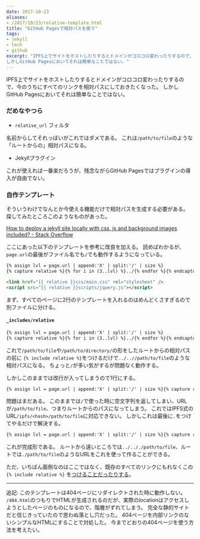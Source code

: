 ```yaml
---
date: 2017-10-23
aliases:
- /2017/10/23/relative-template.html
title: "GitHub Pagesで相対パスを使う"
tags:
- jekyll
- tech
- github
excerpt: "IPFS上でサイトをホストしたりするとドメインがコロコロ変わったりするので、今のうちにすべてのリンクを相対パスにしておきたくなった。
しかしGitHub Pagesにおいてそれは簡単なことではない。"
---
```


IPFS上でサイトをホストしたりするとドメインがコロコロ変わったりするので、今のうちにすべてのリンクを相対パスにしておきたくなった。
しかしGitHub Pagesにおいてそれは簡単なことではない。

### だめなやつら

- `relative_url` フィルタ

名前からしてそれっぽいがこれではダメである。
これは`/path/to/file`のような「ルートからの」相対パスになる。

- Jekyllプラグイン

これが使えれば一番楽だろうが、残念ながらGitHub Pagesではプラグインの導入が自由でない。

### 自作テンプレート

そういうわけでなんとか今使える機能だけで相対パスを生成する必要がある。
探してみたところこのようなものがあった。

[How to deploy a jekyll site locally with css, js and background images included? - Stack Overflow](https://stackoverflow.com/questions/7985081/how-to-deploy-a-jekyll-site-locally-with-css-js-and-background-images-included)

ここにあった以下のテンプレートを参考に改良を加える。
読めばわかるが、`page.url`の最後がファイル名でも`/`でも動作するようになっている。

```html
{% assign lvl = page.url | append:'X' | split:'/' | size %}
{% capture relative %}{% for i in (3..lvl) %}../{% endfor %}{% endcapture %}

<link href="{{ relative }}css/main.css" rel="stylesheet" />
<script src="{{ relative }}scripts/jquery.js"></script>
```

まず、すべてのページに2行のテンプレートを入れるのはめんどくさすぎるので別ファイルに分ける。

#### `_includes/relative`

```html
{% assign lvl = page.url | append:'X' | split:'/' | size %}
{% capture relative %}{% for i in (3..lvl) %}../{% endfor %}{% endcapture %}
```

これで`/path/to/file`や`/path/to/directory/`の形をしたルートからの相対パスの前に
`{% include relative %}`をつけるだけで`../..//path/to/file`のような相対パスになる。
ちょっと`/`が多い気がするが問題なく動作する。

しかしこのままでは改行が入ってしまうので1行にする。

```html
{% assign lvl = page.url | append:'X' | split:'/' | size %}{% capture relative %}{% for i in (3..lvl) %}../{% endfor %}{% endcapture %}
```

問題はまだある。
このままでは`/`で使った時に空文字列を返してしまい、URLが`/path/to/file`、つまりルートからのパスになってしまう。
これではIPFS式のURL`/ipfs/<hash>/path/to/file`に対応できない。
しかしこれは最後に`.`をつけてやるだけで解決する。

```html
{% assign lvl = page.url | append:'X' | split:'/' | size %}{% capture relative %}{% for i in (3..lvl) %}../{% endfor %}{% endcapture %}.
```

これが完成形である。
ルートから遠いところでは`../.././path/to/file`、ルートでは`./path/to/file`のようなURLをこれを使って作ることができる。

ただ、いちばん面倒なのはここではなく、既存のすべてのリンクにもれなくこの`{% include relative %}`
を[つけることだったりする](https://github.com/kotet/kotet.github.io/commit/d0057ecd2a60b48a0ad0901d6f5518ce69a49cf5)。

---

追記: このテンプレートは404ページにリダイレクトされた時に動作しない。
`/404.html`のつもりでHTMLが生成されるのだが、実際のlocationはアクセスしようとしたページのものになるので、階層がずれてしまう。
完全な静的サイトだと信じきっていたので思わぬ落とし穴だった。
404ページを内部リンクのないシンプルなHTMLにすることで対処した。
今までどおりの404ページを使う方法を考えたい。